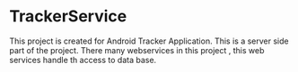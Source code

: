 # TrackerService
This project is created for Android Tracker Application. This is a server side part of the project.
There many webservices in this project , this web services handle th access to data base.
